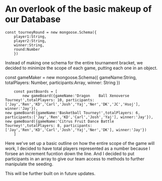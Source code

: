 # An overlook of the basic makeup of our Database

    const tourneyRound = new mongoose.Schema({
        player1:String,
        player2:String,
        winner:String,
        round:Number
        })

Instead of making one schema for the entire tournament bracket, we decided to minimize the scope of each game, putting each one in an object.


const gameMaker = new mongoose.Schema({
    gameName:String,
    totalPlayers: Number,
    participants:Array,
    winner: String
})


        const pastBoards = [
            new gameBoard({gameName:'Dragon    Ball Xenoverse Tourney!',totalPlayers: 10, participants:['Jay','Ren','KD','Carl','Josh','Yaj','Ner','DK','JC','Hsoj'], winner:'Jay'}),
    new gameBoard({gameName:'Basketball Tourney!',totalPlayers: 6, participants:['Jay','Ren','KD','Carl','Josh','Yaj'], winner:'Jay'}),
    new gameBoard({gameName:'Citrus Fruit Dance Battle Tourney!',totalPlayers: 8, participants:['Jay','Ren','KD','Carl','Josh','Yaj','Ner','DK'], winner:'Jay'})
        ]

Here we've set up a basic outline on how the entire scope of the game will work, I decided to have total players represented as a number because I forsee an increment fucntion down the line. And I decided to put participants in an array to give our team access to methods to further manipulate the seeding.

This will be further built on in future updates.